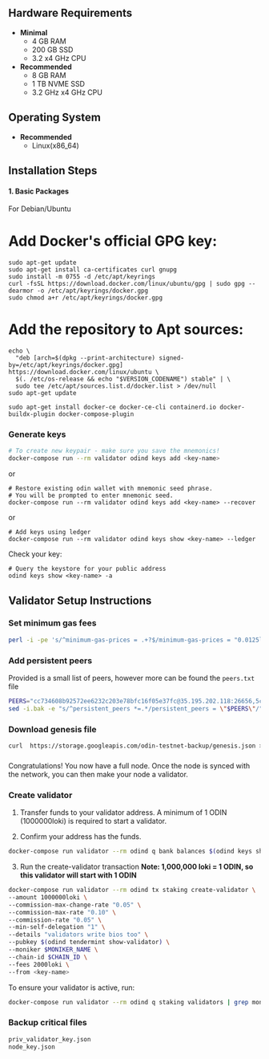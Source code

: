 ## Hardware Requirements
* **Minimal**
    * 4 GB RAM
    * 200 GB SSD
    * 3.2 x4 GHz CPU
* **Recommended**
    * 8 GB RAM
    * 1 TB NVME SSD
    * 3.2 GHz x4 GHz CPU

## Operating System

* **Recommended**
    * Linux(x86_64)

## Installation Steps
#### 1. Basic Packages

For Debian/Ubuntu

# Add Docker's official GPG key:
```
sudo apt-get update
sudo apt-get install ca-certificates curl gnupg
sudo install -m 0755 -d /etc/apt/keyrings
curl -fsSL https://download.docker.com/linux/ubuntu/gpg | sudo gpg --dearmor -o /etc/apt/keyrings/docker.gpg
sudo chmod a+r /etc/apt/keyrings/docker.gpg
```

# Add the repository to Apt sources:
```
echo \
  "deb [arch=$(dpkg --print-architecture) signed-by=/etc/apt/keyrings/docker.gpg] https://download.docker.com/linux/ubuntu \
  $(. /etc/os-release && echo "$VERSION_CODENAME") stable" | \
  sudo tee /etc/apt/sources.list.d/docker.list > /dev/null
sudo apt-get update
```

```
sudo apt-get install docker-ce docker-ce-cli containerd.io docker-buildx-plugin docker-compose-plugin
```

### Generate keys

```bash
# To create new keypair - make sure you save the mnemonics!
docker-compose run --rm validator odind keys add <key-name> 
```

or
```
# Restore existing odin wallet with mnemonic seed phrase. 
# You will be prompted to enter mnemonic seed. 
docker-compose run --rm validator odind keys add <key-name> --recover
```
or
```
# Add keys using ledger
docker-compose run --rm validator odind keys show <key-name> --ledger
```

Check your key:
```
# Query the keystore for your public address 
odind keys show <key-name> -a
```

## Validator Setup Instructions

### Set minimum gas fees
```bash
perl -i -pe 's/^minimum-gas-prices = .+?$/minimum-gas-prices = "0.0125loki"/' ./config/app.toml
```

### Add persistent peers
Provided is a small list of peers, however more can be found the `peers.txt` file
```bash
PEERS="cc734608b92572ee6232c203e78bfc16f05e37fc@35.195.202.118:26656,5cfe57184c002bf2050b5a1d1d247dccf18784f1@35.205.179.66:26656,b90e4b036068ed48facfa249b7a796f22a9c25b8@34.78.61.215:26656"
sed -i.bak -e "s/^persistent_peers *=.*/persistent_peers = \"$PEERS\"/" ./config/config.toml
```

### Download genesis file
```bash
curl  https://storage.googleapis.com/odin-testnet-backup/genesis.json > ./config/genesis.json
```

###

Congratulations! You now have a full node. Once the node is synced with the network, 
you can then make your node a validator.


### Create validator
1. Transfer funds to your validator address. A minimum of 1 ODIN (1000000loki) is required to start a validator.

2. Confirm your address has the funds.

```bash
docker-compose run validator --rm odind q bank balances $(odind keys show -a <key-alias>)
```

3. Run the create-validator transaction
**Note: 1,000,000 loki = 1 ODIN, so this validator will start with 1 ODIN**

```bash
docker-compose run validator --rm odind tx staking create-validator \ 
--amount 1000000loki \ 
--commission-max-change-rate "0.05" \ 
--commission-max-rate "0.10" \ 
--commission-rate "0.05" \ 
--min-self-delegation "1" \ 
--details "validators write bios too" \ 
--pubkey $(odind tendermint show-validator) \ 
--moniker $MONIKER_NAME \ 
--chain-id $CHAIN_ID \ 
--fees 2000loki \
--from <key-name>
```

To ensure your validator is active, run:
```bash
docker-compose run validator --rm odind q staking validators | grep moniker
```

### Backup critical files
```bash
priv_validator_key.json
node_key.json
```